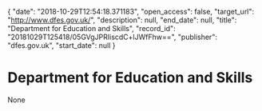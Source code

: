 {
  "date": "2018-10-29T12:54:18.371183", 
  "open_access": false, 
  "target_url": "http://www.dfes.gov.uk/", 
  "description": null, 
  "end_date": null, 
  "title": "Department for Education and Skills", 
  "record_id": "20181029T125418/05GVgJPRIiscdC+lJWfFhw==", 
  "publisher": "dfes.gov.uk", 
  "start_date": null
}

# Department for Education and Skills

None